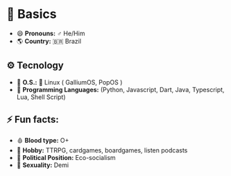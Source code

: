 # 👤 Basics
- 😄 __Pronouns:__ ♂️ He/Him
- 🌎 __Country:__ 🇧🇷 Brazil

## ⚙️ Tecnology
- 💾 __O.S.:__ 🐧 Linux ( GalliumOS, PopOS )
- 📁 __Programming Languages:__ (Python, Javascript, Dart, Java, Typescript, Lua, Shell Script)

## ⚡ Fun facts:
- 🩸 __Blood type:__ O+
- 🎲 __Hobby:__ TTRPG, cardgames, boardgames, listen podcasts
- 🥗 __Political Position:__ Eco-socialism
- 🎂 __Sexuality:__ Demi


<!--
**Albrigs/Albrigs** is a ✨ _special_ ✨ repository because its `README.md` (this file) appears on your GitHub profile.

Here are some ideas to get you started:

- 🔭 I’m currently working on ...
- 🌱 I’m currently learning ...
- 👯 I’m looking to collaborate on ...
- 🤔 I’m looking for help with ...
- 💬 Ask me about ...
- 📫 How to reach me: ...
- ⚡ Fun fact: ...
-->
